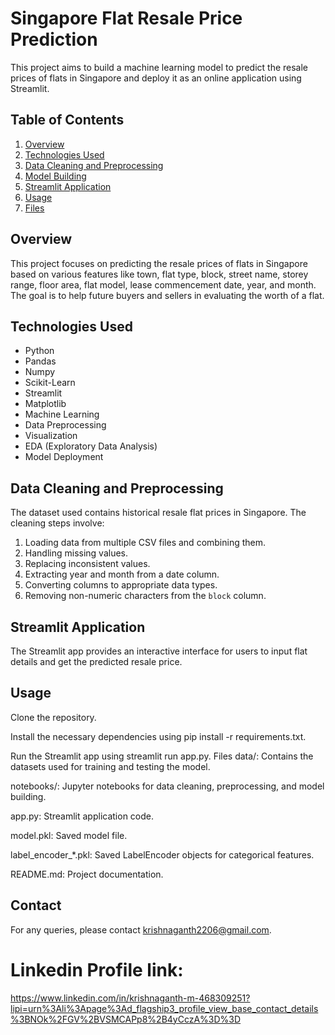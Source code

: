 # Singapore Flat Resale Price Prediction

This project aims to build a machine learning model to predict the resale prices of flats in Singapore and deploy it as an online application using Streamlit.

## Table of Contents
1. [Overview](#overview)
2. [Technologies Used](#technologies-used)
3. [Data Cleaning and Preprocessing](#data-cleaning-and-preprocessing)
4. [Model Building](#model-building)
5. [Streamlit Application](#streamlit-application)
6. [Usage](#usage)
7. [Files](#files)

## Overview
This project focuses on predicting the resale prices of flats in Singapore based on various features like town, flat type, block, street name, storey range, floor area, flat model, lease commencement date, year, and month. The goal is to help future buyers and sellers in evaluating the worth of a flat.

## Technologies Used
- Python
- Pandas
- Numpy
- Scikit-Learn
- Streamlit
- Matplotlib
- Machine Learning
- Data Preprocessing
- Visualization
- EDA (Exploratory Data Analysis)
- Model Deployment

## Data Cleaning and Preprocessing
The dataset used contains historical resale flat prices in Singapore. The cleaning steps involve:
1. Loading data from multiple CSV files and combining them.
2. Handling missing values.
3. Replacing inconsistent values.
4. Extracting year and month from a date column.
5. Converting columns to appropriate data types.
6. Removing non-numeric characters from the `block` column.

## Streamlit Application
The Streamlit app provides an interactive interface for users to input flat details and get the predicted resale price.

## Usage
Clone the repository.

Install the necessary dependencies using pip install -r requirements.txt.

Run the Streamlit app using streamlit run app.py.
Files
data/: Contains the datasets used for training and testing the model.

notebooks/: Jupyter notebooks for data cleaning, preprocessing, and model building.

app.py: Streamlit application code.

model.pkl: Saved model file.

label_encoder_*.pkl: Saved LabelEncoder objects for categorical features.

README.md: Project documentation.
## Contact
For any queries, please contact krishnaganth2206@gmail.com.
# Linkedin Profile link: 
https://www.linkedin.com/in/krishnaganth-m-468309251?lipi=urn%3Ali%3Apage%3Ad_flagship3_profile_view_base_contact_details%3BNOk%2FGV%2BVSMCAPp8%2B4yCczA%3D%3D
